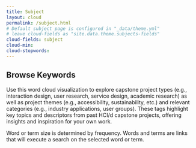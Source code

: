 ```yaml
---
title: Subject
layout: cloud
permalink: /subject.html
# Default subject page is configured in "_data/theme.yml"
# leave cloud-fields as "site.data.theme.subjects-fields"
cloud-fields: subject
cloud-min: 
cloud-stopwords:
---
```


## Browse Keywords


Use this word cloud visualization to explore capstone project types (e.g., interaction design, user research, service design, academic research) as well as project themes (e.g., accessibility, sustainability, etc.) and relevant categories (e.g., industry applications, user groups). These tags highlight key topics and descriptors from past HCI/d capstone projects, offering insights and inspiration for your own work.

Word or term size is determined by frequency. Words and terms are links that will execute a search on the selected word or term.